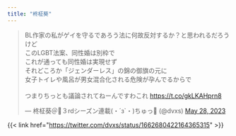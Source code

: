 ```yaml
---
title: "柊柾葵"
---
```


<blockquote class="twitter-tweet"><p lang="ja" dir="ltr">BL作家の私がゲイを守るであろう法に何故反対するか？と思われるだろうけど<br>このLGBT法案、同性婚は別枠で<br>これが通っても同性婚は実現せず<br>それどころか「ジェンダーレス」の錦の御旗の元に<br>女子トイレや風呂が男女混合化される危険が孕んでるからで<br><br>つまりちっとも議論されてねーんですわこれ <a href="https://t.co/gkLKAHprn8">https://t.co/gkLKAHprn8</a></p>&mdash; 柊柾葵＠🍈３rdシーズン連載(・´з`・)ちゅっ💞 (@dvxs) <a href="https://twitter.com/dvxs/status/1662680422164365315?ref_src=twsrc%5Etfw">May 28, 2023</a></blockquote> <script async src="https://platform.twitter.com/widgets.js" charset="utf-8"></script> 

{{< link href="https://twitter.com/dvxs/status/1662680422164365315" >}}
